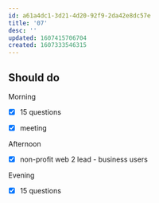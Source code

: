 ```yaml
---
id: a61a4dc1-3d21-4d20-92f9-2da42e8dc57e
title: '07'
desc: ''
updated: 1607415706704
created: 1607333546315
---
```


## Should do

Morning
- [x] 15 questions
- [x] meeting


Afternoon
- [x] non-profit web 2 lead - business users

Evening
- [x] 15 questions

